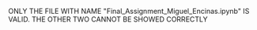 ONLY THE FILE WITH NAME "Final_Assignment_Miguel_Encinas.ipynb" IS VALID. THE OTHER TWO CANNOT BE SHOWED CORRECTLY
